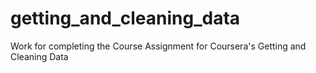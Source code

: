 getting_and_cleaning_data
=========================

Work for completing the Course Assignment for Coursera's Getting and Cleaning Data
